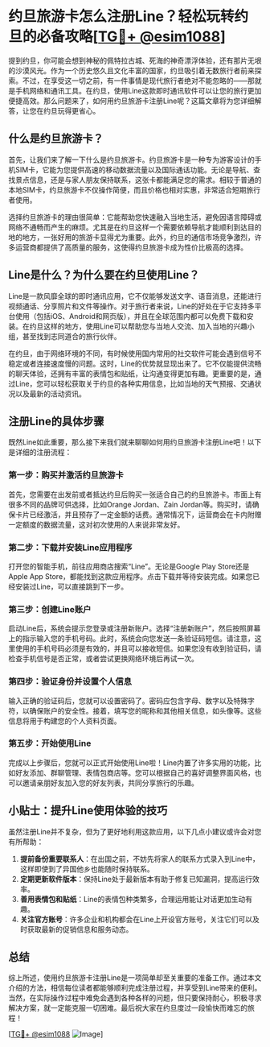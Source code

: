 # 约旦旅游卡怎么注册Line？轻松玩转约旦的必备攻略[[TG💪+ @esim1088](https://t.me/s/esim1088)]

提到约旦，你可能会想到神秘的佩特拉古城、死海的神奇漂浮体验，还有那片无垠的沙漠风光。作为一个历史悠久且文化丰富的国家，约旦吸引着无数旅行者前来探索。不过，在享受这一切之前，有一件事情是现代旅行者绝对不能忽略的——那就是手机网络和通讯工具。在约旦，使用Line这款即时通讯软件可以让您的旅行更加便捷高效。那么问题来了，如何用约旦旅游卡注册Line呢？这篇文章将为您详细解答，让您在约旦玩得更省心。

## 什么是约旦旅游卡？

首先，让我们来了解一下什么是约旦旅游卡。约旦旅游卡是一种专为游客设计的手机SIM卡，它能为您提供高速的移动数据流量以及国际通话功能。无论是导航、查找景点信息，还是与家人朋友保持联系，这张卡都能满足您的需求。相较于普通的本地SIM卡，约旦旅游卡不仅操作简便，而且价格也相对实惠，非常适合短期旅行者使用。

选择约旦旅游卡的理由很简单：它能帮助您快速融入当地生活，避免因语言障碍或网络不通畅而产生的麻烦。尤其是在约旦这样一个需要依赖导航才能顺利到达目的地的地方，一张好用的旅游卡显得尤为重要。此外，约旦的通信市场竞争激烈，许多运营商都提供了高质量的服务，这使得约旦旅游卡成为性价比极高的选择。

## Line是什么？为什么要在约旦使用Line？

Line是一款风靡全球的即时通讯应用，它不仅能够发送文字、语音消息，还能进行视频通话、分享照片和文件等操作。对于旅行者来说，Line的好处在于它支持多平台使用（包括iOS、Android和网页版），并且在全球范围内都可以免费下载和安装。在约旦这样的地方，使用Line可以帮助您与当地人交流、加入当地的兴趣小组，甚至找到志同道合的旅行伙伴。

在约旦，由于网络环境的不同，有时候使用国内常用的社交软件可能会遇到信号不稳定或者连接速度慢的问题。这时，Line的优势就显现出来了。它不仅能提供流畅的聊天体验，还拥有丰富的表情包和贴纸，让沟通变得更加有趣。更重要的是，通过Line，您可以轻松获取关于约旦的各种实用信息，比如当地的天气预报、交通状况以及最新的活动资讯。

## 注册Line的具体步骤

既然Line如此重要，那么接下来我们就来聊聊如何用约旦旅游卡注册Line吧！以下是详细的注册流程：

### 第一步：购买并激活约旦旅游卡

首先，您需要在出发前或者抵达约旦后购买一张适合自己的约旦旅游卡。市面上有很多不同的品牌可供选择，比如Orange Jordan、Zain Jordan等。购买时，请确保卡片已经激活，并且预存了一定金额的话费。通常情况下，运营商会在卡内附赠一定额度的数据流量，这对初次使用的人来说非常友好。

### 第二步：下载并安装Line应用程序

打开您的智能手机，前往应用商店搜索“Line”。无论是Google Play Store还是Apple App Store，都能找到这款应用程序。点击下载并等待安装完成。如果您已经安装过Line，可以直接跳到下一步。

### 第三步：创建Line账户

启动Line后，系统会提示您登录或注册新账户。选择“注册新账户”，然后按照屏幕上的指示输入您的手机号码。此时，系统会向您发送一条验证码短信。请注意，这里使用的手机号码必须是有效的，并且可以接收短信。如果您没有收到验证码，请检查手机信号是否正常，或者尝试更换网络环境后再试一次。

### 第四步：验证身份并设置个人信息

输入正确的验证码后，您就可以设置密码了。密码应包含字母、数字以及特殊字符，以确保账户的安全性。接着，填写您的昵称和其他相关信息，如头像等。这些信息将用于构建您的个人资料页面。

### 第五步：开始使用Line

完成以上步骤后，您就可以正式开始使用Line啦！Line内置了许多实用的功能，比如好友添加、群聊管理、表情包商店等。您可以根据自己的喜好调整界面风格，也可以邀请亲朋好友加入您的好友列表，共同分享旅行的乐趣。

## 小贴士：提升Line使用体验的技巧

虽然注册Line并不复杂，但为了更好地利用这款应用，以下几点小建议或许会对您有所帮助：

1. **提前备份重要联系人**：在出国之前，不妨先将家人的联系方式录入到Line中，这样即使到了异国他乡也能随时保持联系。
2. **定期更新软件版本**：保持Line处于最新版本有助于修复已知漏洞，提高运行效率。
3. **善用表情包和贴纸**：Line的表情包种类繁多，合理运用能让对话更加生动有趣。
4. **关注官方账号**：许多企业和机构都会在Line上开设官方账号，关注它们可以及时获取最新的促销信息和服务动态。

## 总结

综上所述，使用约旦旅游卡注册Line是一项简单却至关重要的准备工作。通过本文介绍的方法，相信每位读者都能够顺利完成注册过程，并享受到Line带来的便利。当然，在实际操作过程中难免会遇到各种各样的问题，但只要保持耐心，积极寻求解决方案，就一定能克服一切困难。最后祝大家在约旦度过一段愉快而难忘的旅程！

[[TG💪+ @esim1088](https://t.me/s/esim1088) ![Image](https://i.postimg.cc/4NQfJmqS/Snipaste-2025-05-13-00-14-12.png)]